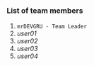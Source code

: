 ### **List of team members**

1. `mrDEVGRU - Team Leader`
2. _user01_
3. _user02_
4. _user03_
5. _user04_
